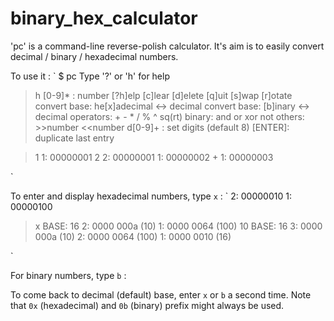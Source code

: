 # binary_hex_calculator

'pc' is a command-line reverse-polish calculator.
It's aim is to easily convert decimal / binary / hexadecimal numbers.

To use it :
`
  $ pc
  Type '?' or 'h' for help
  > h
  [0-9]* : number
  [?h]elp
  [c]lear
  [d]elete
  [q]uit
  [s]wap
  [r]otate
  convert base: he[x]adecimal <-> decimal
  convert base: [b]inary <-> decimal
  operators: + - * / % ^ sq(rt)
  binary: and or xor not
  others: >>number <<number
  d[0-9]+ : set digits (default 8)
  [ENTER]: duplicate last entry

  > 1
   1: 00000001
  > 2
   2: 00000001
   1: 00000002
  > +
   1: 00000003
  > 
`

To enter and display hexadecimal numbers, type `x` :
`
   2: 00000010
   1: 00000100
  > x
  BASE: 16
   2: 0000 000a  (10)
   1: 0000 0064  (100)
  > 10
  BASE: 16
   3: 0000 000a  (10)
   2: 0000 0064  (100)
   1: 0000 0010  (16)
  > 
`

For binary numbers, type `b` :

To come back to decimal (default) base, enter `x` or `b` a second time.
Note that `0x` (hexadecimal) and `0b` (binary) prefix might always be used.

